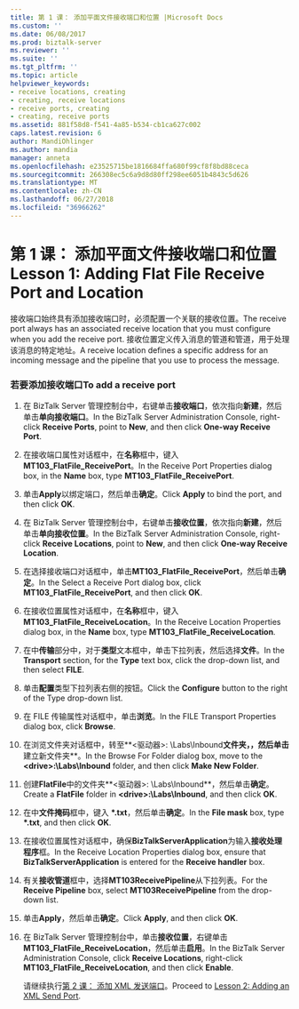 ```yaml
---
title: 第 1 课： 添加平面文件接收端口和位置 |Microsoft Docs
ms.custom: ''
ms.date: 06/08/2017
ms.prod: biztalk-server
ms.reviewer: ''
ms.suite: ''
ms.tgt_pltfrm: ''
ms.topic: article
helpviewer_keywords:
- receive locations, creating
- creating, receive locations
- receive ports, creating
- creating, receive ports
ms.assetid: 881f58d8-f541-4a85-b534-cb1ca627c002
caps.latest.revision: 6
author: MandiOhlinger
ms.author: mandia
manager: anneta
ms.openlocfilehash: e23525715be1816684ffa680f99cf8f8bd88ceca
ms.sourcegitcommit: 266308ec5c6a9d8d80ff298ee6051b4843c5d626
ms.translationtype: MT
ms.contentlocale: zh-CN
ms.lasthandoff: 06/27/2018
ms.locfileid: "36966262"
---
```

# <a name="lesson-1-adding-flat-file-receive-port-and-location"></a><span data-ttu-id="f4b41-102">第 1 课： 添加平面文件接收端口和位置</span><span class="sxs-lookup"><span data-stu-id="f4b41-102">Lesson 1: Adding Flat File Receive Port and Location</span></span>
<span data-ttu-id="f4b41-103">接收端口始终具有添加接收端口时，必须配置一个关联的接收位置。</span><span class="sxs-lookup"><span data-stu-id="f4b41-103">The receive port always has an associated receive location that you must configure when you add the receive port.</span></span> <span data-ttu-id="f4b41-104">接收位置定义传入消息的管道和管道，用于处理该消息的特定地址。</span><span class="sxs-lookup"><span data-stu-id="f4b41-104">A receive location defines a specific address for an incoming message and the pipeline that you use to process the message.</span></span>  
  
### <a name="to-add-a-receive-port"></a><span data-ttu-id="f4b41-105">若要添加接收端口</span><span class="sxs-lookup"><span data-stu-id="f4b41-105">To add a receive port</span></span>  
  
1. <span data-ttu-id="f4b41-106">在 BizTalk Server 管理控制台中，右键单击**接收端口**，依次指向**新建**，然后单击**单向接收端口**。</span><span class="sxs-lookup"><span data-stu-id="f4b41-106">In the BizTalk Server Administration Console, right-click **Receive Ports**, point to **New**, and then click **One-way Receive Port**.</span></span>  
  
2. <span data-ttu-id="f4b41-107">在接收端口属性对话框中，在**名称**框中，键入**MT103_FlatFile_ReceivePort**。</span><span class="sxs-lookup"><span data-stu-id="f4b41-107">In the Receive Port Properties dialog box, in the **Name** box, type **MT103_FlatFile_ReceivePort**.</span></span>  
  
3. <span data-ttu-id="f4b41-108">单击**Apply**以绑定端口，然后单击**确定**。</span><span class="sxs-lookup"><span data-stu-id="f4b41-108">Click **Apply** to bind the port, and then click **OK**.</span></span>  
  
4. <span data-ttu-id="f4b41-109">在 BizTalk Server 管理控制台中，右键单击**接收位置**，依次指向**新建**，然后单击**单向接收位置**。</span><span class="sxs-lookup"><span data-stu-id="f4b41-109">In the BizTalk Server Administration Console, right-click **Receive Locations**, point to **New**, and then click **One-way Receive Location**.</span></span>  
  
5. <span data-ttu-id="f4b41-110">在选择接收端口对话框中，单击**MT103_FlatFile_ReceivePort**，然后单击**确定**。</span><span class="sxs-lookup"><span data-stu-id="f4b41-110">In the Select a Receive Port dialog box, click **MT103_FlatFile_ReceivePort**, and then click **OK**.</span></span>  
  
6. <span data-ttu-id="f4b41-111">在接收位置属性对话框中，在**名称**框中，键入**MT103_FlatFile_ReceiveLocation**。</span><span class="sxs-lookup"><span data-stu-id="f4b41-111">In the Receive Location Properties dialog box, in the **Name** box, type **MT103_FlatFile_ReceiveLocation**.</span></span>  
  
7. <span data-ttu-id="f4b41-112">在中**传输**部分中，对于**类型**文本框中，单击下拉列表，然后选择**文件**。</span><span class="sxs-lookup"><span data-stu-id="f4b41-112">In the **Transport** section, for the **Type** text box, click the drop-down list, and then select **FILE**.</span></span>  
  
8. <span data-ttu-id="f4b41-113">单击**配置**类型下拉列表右侧的按钮。</span><span class="sxs-lookup"><span data-stu-id="f4b41-113">Click the **Configure** button to the right of the Type drop-down list.</span></span>  
  
9. <span data-ttu-id="f4b41-114">在 FILE 传输属性对话框中，单击**浏览**。</span><span class="sxs-lookup"><span data-stu-id="f4b41-114">In the FILE Transport Properties dialog box, click **Browse**.</span></span>  
  
10. <span data-ttu-id="f4b41-115">在浏览文件夹对话框中，转至**\<驱动器\>: \Labs\Inbound**文件夹，，然后单击**建立新文件夹**。</span><span class="sxs-lookup"><span data-stu-id="f4b41-115">In the Browse For Folder dialog box, move to the **\<drive\>:\Labs\Inbound** folder, and then click **Make New Folder**.</span></span>  
  
11. <span data-ttu-id="f4b41-116">创建**FlatFile**中的文件夹**\<驱动器\>: \Labs\Inbound**，然后单击**确定**。</span><span class="sxs-lookup"><span data-stu-id="f4b41-116">Create a **FlatFile** folder in **\<drive\>:\Labs\Inbound**, and then click **OK**.</span></span>  
  
12. <span data-ttu-id="f4b41-117">在中**文件掩码**框中，键入 **\*.txt**，然后单击**确定**。</span><span class="sxs-lookup"><span data-stu-id="f4b41-117">In the **File mask** box, type **\*.txt**, and then click **OK**.</span></span>  
  
13. <span data-ttu-id="f4b41-118">在接收位置属性对话框中，确保**BizTalkServerApplication**为输入**接收处理程序**框。</span><span class="sxs-lookup"><span data-stu-id="f4b41-118">In the Receive Location Properties dialog box, ensure that **BizTalkServerApplication** is entered for the **Receive handler** box.</span></span>  
  
14. <span data-ttu-id="f4b41-119">有关**接收管道**框中，选择**MT103ReceivePipeline**从下拉列表。</span><span class="sxs-lookup"><span data-stu-id="f4b41-119">For the **Receive Pipeline** box, select **MT103ReceivePipeline** from the drop-down list.</span></span>  
  
15. <span data-ttu-id="f4b41-120">单击**Apply**，然后单击**确定**。</span><span class="sxs-lookup"><span data-stu-id="f4b41-120">Click **Apply**, and then click **OK**.</span></span>  
  
16. <span data-ttu-id="f4b41-121">在 BizTalk Server 管理控制台中，单击**接收位置**，右键单击**MT103_FlatFile_ReceiveLocation**，然后单击**启用**。</span><span class="sxs-lookup"><span data-stu-id="f4b41-121">In the BizTalk Server Administration Console, click **Receive Locations**, right-click **MT103_FlatFile_ReceiveLocation**, and then click **Enable**.</span></span>  
  
    <span data-ttu-id="f4b41-122">请继续执行[第 2 课： 添加 XML 发送端口](../../adapters-and-accelerators/accelerator-swift/lesson-2-adding-an-xml-send-port.md)。</span><span class="sxs-lookup"><span data-stu-id="f4b41-122">Proceed to [Lesson 2: Adding an XML Send Port](../../adapters-and-accelerators/accelerator-swift/lesson-2-adding-an-xml-send-port.md).</span></span>